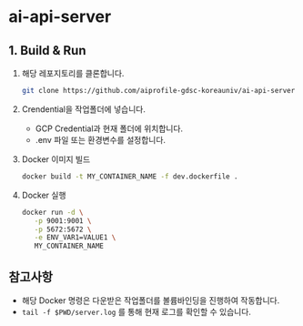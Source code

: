 # ai-api-server

## 1. Build & Run



1. 해당 레포지토리를 클론합니다.

   ```bash
   git clone https://github.com/aiprofile-gdsc-koreauniv/ai-api-server
   ```
2. Crendential을 작업폴더에 넣습니다.
   - GCP Credential과 현재 폴더에 위치합니다.
   - .env 파일 또는 환경변수를 설정합니다.

3. Docker 이미지 빌드
   ```bash
   docker build -t MY_CONTAINER_NAME -f dev.dockerfile .
   ```

4. Docker 실행
   ```bash
   docker run -d \
      -p 9001:9001 \
      -p 5672:5672 \
      -e ENV_VAR1=VALUE1 \
      MY_CONTAINER_NAME
   ```

## 참고사항
- 해당 Docker 명령은 다운받은 작업폴더를 볼륨바인딩을 진행하여 작동합니다.
- `tail -f $PWD/server.log` 를 통해 현재 로그를 확인할 수 있습니다.